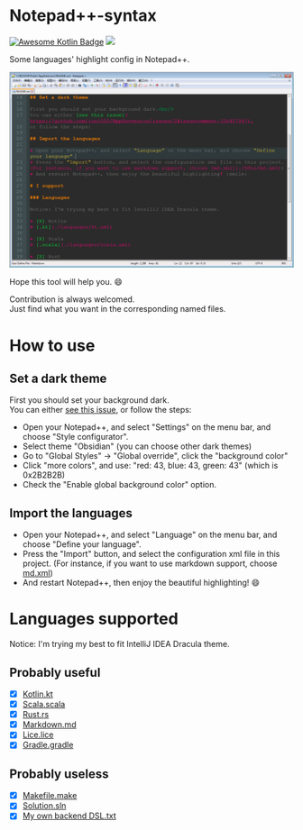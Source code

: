 # Notepad++-syntax

[![Awesome Kotlin Badge](https://kotlin.link/awesome-kotlin.svg)](https://github.com/KotlinBy/awesome-kotlin)
[![](https://img.shields.io/badge/Notepad%2B%2B-Syntax%20highlight-ff68b4.svg)](https://notepad-plus-plus.org/)

Some languages' highlight config in Notepad++.<br/>

![](./art/03.png)

Hope this tool will help you. :smile:

Contribution is always welcomed.<br/>
Just find what you want in the corresponding named files.

# How to use

## Set a dark theme

First you should set your background dark.<br/>
You can either [see this issue](https://github.com/ice1000/NppExtension/issues/2#issuecomment-326457997),
or follow the steps:

+ Open your Notepad++, and select "Settings" on the menu bar, and choose "Style configurator".
+ Select theme "Obsidian" (you can choose other dark themes)
+ Go to "Global Styles" -> "Global override", click the "background color"
+ Click "more colors", and use: "red: 43, blue: 43, green: 43" (which is 0x2B2B2B)
+ Check the "Enable global background color" option.

## Import the languages

+ Open your Notepad++, and select "Language" on the menu bar, and choose "Define your language".
+ Press the "Import" button, and select the configuration xml file in this project.
(For instance, if you want to use markdown support, choose [md.xml](./DSLs/md.xml))
+ And restart Notepad++, then enjoy the beautiful highlighting! :smile:

# Languages supported

Notice: I'm trying my best to fit IntelliJ IDEA Dracula theme.

## Probably useful

+ [X] [Kotlin.kt](./languages/kt.xml)
+ [X] [Scala.scala](./languages/scala.xml)
+ [X] [Rust.rs](./languages/rs.xml)
+ [X] [Markdown.md](./DSLs/md.xml)
+ [X] [Lice.lice](./languages/lice.xml)
+ [X] [Gradle.gradle](./DSLs/gradle.xml)

## Probably useless

+ [X] [Makefile.make](./DSLs/make.xml)
+ [X] [Solution.sln](./DSLs/sln.xml)
+ [X] [My own backend DSL.txt](./DSLs/txt.xml)
